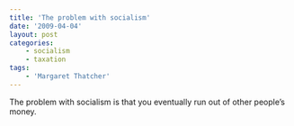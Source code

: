 ```yaml
---
title: 'The problem with socialism'
date: '2009-04-04'
layout: post
categories:
    - socialism
    - taxation
tags:
    - 'Margaret Thatcher'
---
```


The problem with socialism is that you eventually run out of other people’s money.